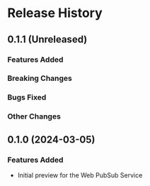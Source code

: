 # Release History

## 0.1.1 (Unreleased)

### Features Added

### Breaking Changes

### Bugs Fixed

### Other Changes

## 0.1.0 (2024-03-05)

### Features Added

- Initial preview for the Web PubSub Service
